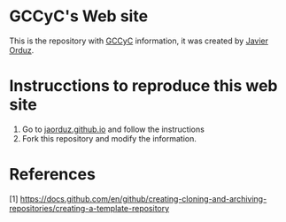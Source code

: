 # GCCyC's Web site

This is the repository with [GCCyC](https://gccyc.github.io/) 
information, it was created by [Javier Orduz](https://gccyc.github.io/).



# Instrucctions to reproduce this web site

1. Go to [jaorduz.github.io](https://github.com/jaorduz/jaorduz.github.io) and follow the instructions
2. Fork this repository and modify the information.


# References

[1] https://docs.github.com/en/github/creating-cloning-and-archiving-repositories/creating-a-template-repository
<!---

--->
